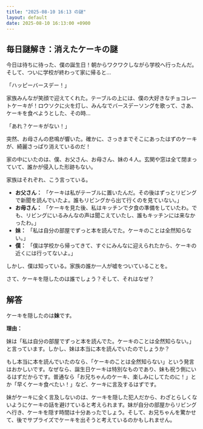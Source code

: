```yaml
---
title: "2025-08-10 16:13 の謎"
layout: default
date: 2025-08-10 16:13:00 +0900
---
```

## 毎日謎解き：消えたケーキの謎

今日は待ちに待った、僕の誕生日！朝からワクワクしながら学校へ行ったんだ。そして、ついに学校が終わって家に帰ると…

「ハッピーバースデー！」

家族みんなが笑顔で迎えてくれた。テーブルの上には、僕の大好きなチョコレートケーキが！ロウソクに火を灯し、みんなでバースデーソングを歌って、さあ、ケーキを食べようとした、その時…

「あれ？ケーキがない！」

突然、お母さんの悲鳴が響いた。確かに、さっきまでそこにあったはずのケーキが、綺麗さっぱり消えているのだ！

家の中にいたのは、僕、お父さん、お母さん、妹の４人。玄関や窓は全て閉まっていて、誰かが侵入した形跡もない。

家族はそれぞれ、こう言っている。

*   **お父さん：** 「ケーキは私がテーブルに置いたんだ。その後はずっとリビングで新聞を読んでいたよ。誰もリビングから出て行くのを見ていない。」
*   **お母さん：** 「ケーキを見た後、私はキッチンで夕食の準備をしていたわ。でも、リビングにいるみんなの声は聞こえていたし、誰もキッチンには来なかったわ。」
*   **妹：** 「私は自分の部屋でずっと本を読んでた。ケーキのことは全然知らない。」
*   **僕：** 「僕は学校から帰ってきて、すぐにみんなに迎えられたから、ケーキの近くには行ってないよ。」

しかし、僕は知っている。家族の誰か一人が嘘をついていることを。

さて、ケーキを隠したのは誰でしょう？そして、それはなぜ？

## 解答

ケーキを隠したのは**妹**です。

**理由：**

妹は「私は自分の部屋でずっと本を読んでた。ケーキのことは全然知らない。」と言っています。しかし、妹は本当に本を読んでいたのでしょうか？

もし本当に本を読んでいたのなら、「ケーキのことは全然知らない」という発言はおかしいです。なぜなら、誕生日ケーキは特別なものであり、妹も祝う側にいるはずだからです。普通なら「お兄ちゃんのケーキ、楽しみにしてたのに！」とか「早くケーキ食べたい！」など、ケーキに言及するはずです。

妹がケーキに全く言及しないのは、ケーキを隠した犯人だから、わざとらしくないようにケーキの話を避けていると考えられます。妹が自分の部屋からリビングへ行き、ケーキを隠す時間は十分あったでしょう。そして、お兄ちゃんを驚かせて、後でサプライズでケーキを出そうと考えているのかもしれません。

